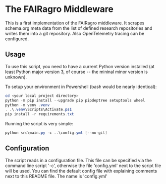 # The FAIRagro Middleware #

This is a first implementation of the FAIRagro middleware. It scrapes schema.org meta data from the list of defined research repositories and writes them into a git repository. Also OpenTelemetry tracing can be configured.

## Usage ##

To use this script, you need to have a current Python version installed (at least Python major version 3, of course -- the mininal minor version is unknown).

To setup your environment in Powershell (bash would be nearly identical):

```powershell
cd <your local project directory>
python -m pip install --upgrade pip pipdeptree setuptools wheel
python -m venv .venv
. .\.venv\Scripts\Activate.ps1
pip install -r requirements.txt
```

Running the script is very simple:

```powershell
python src\main.py -c ..\config.yml [--no-git]
```

## Configuration ##

The script reads in a configuration file. This file can be specified via the command line script '-c', otherwise the file 'config.yml' next to the script file will be used. You can find the default config file with explaining comments next to this README file. The name is 'config.yml'
